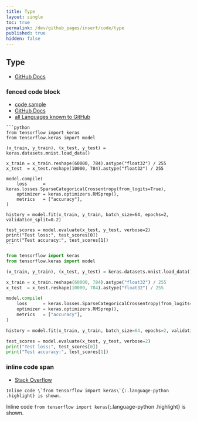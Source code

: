 ```yaml
---
title: Type
layout: single
toc: true
permalink: /dev/github_pages/insert/code/type
published: true
hidden: false
---
```


<head>
  <base target="_blank">
</head>



## Type

- [GitHub Docs](https://docs.github.com/en/github/writing-on-github/getting-started-with-writing-and-formatting-on-github/basic-writing-and-formatting-syntax#quoting-code)

### fenced code block

- [code sample](https://www.tensorflow.org/guide/keras/functional#training_evaluation_and_inference)
- [GitHub Docs](https://docs.github.com/en/github/writing-on-github/working-with-advanced-formatting/creating-and-highlighting-code-blocks#syntax-highlighting)
- [all Languages known to GitHub](https://github.com/github/linguist/blob/master/lib/linguist/languages.yml)

````
```python
from tensorflow import keras
from tensorflow.keras import model

(x_train, y_train), (x_test, y_test) = keras.datasets.mnist.load_data()

x_train = x_train.reshape(60000, 784).astype("float32") / 255
x_test  = x_test.reshape(10000, 784).astype("float32") / 255

model.compile(
    loss      = keras.losses.SparseCategoricalCrossentropy(from_logits=True),
    optimizer = keras.optimizers.RMSprop(),
    metrics   = ["accuracy"],
)

history = model.fit(x_train, y_train, batch_size=64, epochs=2, validation_split=0.2)

test_scores = model.evaluate(x_test, y_test, verbose=2)
print("Test loss:", test_scores[0])
print("Test accuracy:", test_scores[1])
```
````

```python
from tensorflow import keras
from tensorflow.keras import model

(x_train, y_train), (x_test, y_test) = keras.datasets.mnist.load_data()

x_train = x_train.reshape(60000, 784).astype("float32") / 255
x_test  = x_test.reshape(10000, 784).astype("float32") / 255

model.compile(
    loss      = keras.losses.SparseCategoricalCrossentropy(from_logits=True),
    optimizer = keras.optimizers.RMSprop(),
    metrics   = ["accuracy"],
)

history = model.fit(x_train, y_train, batch_size=64, epochs=2, validation_split=0.2)

test_scores = model.evaluate(x_test, y_test, verbose=2)
print("Test loss:", test_scores[0])
print("Test accuracy:", test_scores[1])
```

### inline code span

- [Stack Overflow](https://stackoverflow.com/questions/23226224/inline-code-syntax-highlighting-in-github-markdown)

```
Inline code \`from tensorflow import keras\`{:.language-python .highlight} is shown.
```

Inline code `from tensorflow import keras`{:.language-python .highlight} is shown.
